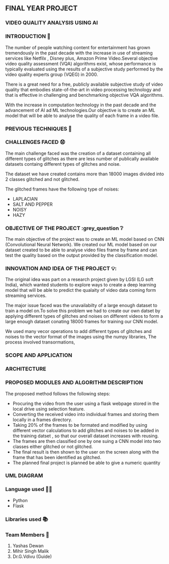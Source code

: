 ## FINAL YEAR PROJECT 
### VIDEO QUALITY ANALYSIS USING AI

### INTRODUCTION :movie_camera:

The number of people watching content for entertainment has grown tremendously in the past decade with the increase in use of streaming services like 
Netfilx , Disney plus, Amazon Prime Video.Several objective video quality assessment (VQA) algorithms exist, whose performance is typically evaluated using the results 
of a subjective study performed by the video quality experts group (VQEG) in 2000.


There is a great need for a free, publicly available subjective study of video quality that embodies state-of-the-art in video processing 
technology and that is effective in challenging and benchmarking objective VQA algorithms.

With the increase in computation technology in the past decade and the advancement of AI ad ML technologies.Our objective is to create an ML model that will be able to 
analyse the quality of each frame in a video file.

### PREVIOUS TECHNIQUES :information_desk_person:

### CHALLENGES FACED :anguished:

The main challenge faced was the creation of a dataset containing all different types of glitches as there are less number of publically available datasets containg 
different types of glitches and noise.

The dataset we have created contains more than 18000 images divided into 2 classes glitched and not glitched.

The glitched frames have the following type of noises:

* LAPLACIAN
* SALT AND PEPPER
* NOISY
* HAZY

### OBJECTIVE OF THE PROJECT :grey_question :grey_question:

The main objective of the project was to create an ML model based on CNN (Convolutional Neural Network).
We created our ML model based on our dataset created 
to be able to analyse video files frame by frame and can test the quality based on the output provided by the classification model.

### INNOVATION AND IDEA OF THE PROJECT 💡:

The original idea was part on a research project given by LGSI (LG soft India), which wanted students to explore ways to create a deep learning model that will be able to predict the qualaity of video data coming form streaming services.

The major issue faced was the unavailabilty of a large enough dataset to train a model on.To solve this problem we had to create our own datset by applying different types of glitches and noises on different videos to form a large enough dataset conating 18000 frames for training our CNN model.

We used many vecor operations to add different types of glitches and noises to the vector format of the images using the numpy libraries, The process involved transormations,

### SCOPE AND APPLICATION

### ARCHITECTURE

### PROPOSED MODULES AND ALGORITHM DESCRIPTION


The proposed method follows the following steps:


* Procuring the video from the user using a flask webpage stored in the local drive using selection feature.
* Converting the received video into individual frames and storing them locally in a frames directory.
* Taking 20% of the frames to be formated and modified by using different vector calculations to add glitches and noises to be added in the training datset , so that our overall dataset increases with reusing.
* The frames are then classified one by one suing a CNN model into two classes either glitched or not glitched.
* The final result is then shown to the user on the screen along with the frame that has been identified as glitched.
* The planned final project is planned be able to give a numeric quantity 


### UML DIAGRAM


### Language used 👩‍💻
* Python
* Flask

### Libraries used 📚



### Team Members 🧑
1. Yashas Dewan
2. Mihir Singh Malik
3. Dr.G.Vdivu (Guide)





